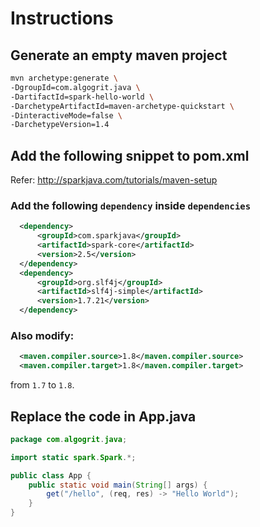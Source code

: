 # Instructions

## Generate an empty maven project

```bash
mvn archetype:generate \
-DgroupId=com.algogrit.java \
-DartifactId=spark-hello-world \
-DarchetypeArtifactId=maven-archetype-quickstart \
-DinteractiveMode=false \
-DarchetypeVersion=1.4
```

## Add the following snippet to pom.xml

Refer: http://sparkjava.com/tutorials/maven-setup

### Add the following `dependency` inside `dependencies`

```xml
  <dependency>
      <groupId>com.sparkjava</groupId>
      <artifactId>spark-core</artifactId>
      <version>2.5</version>
  </dependency>
  <dependency>
      <groupId>org.slf4j</groupId>
      <artifactId>slf4j-simple</artifactId>
      <version>1.7.21</version>
  </dependency>
```

### Also modify:

```xml
  <maven.compiler.source>1.8</maven.compiler.source>
  <maven.compiler.target>1.8</maven.compiler.target>
```

from `1.7` to `1.8`.

## Replace the code in App.java

```java
package com.algogrit.java;

import static spark.Spark.*;

public class App {
    public static void main(String[] args) {
        get("/hello", (req, res) -> "Hello World");
    }
}
```
